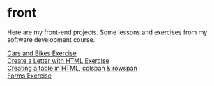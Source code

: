 # front
Here are my front-end projects. 
Some lessons and exercises from my software development course.

[Cars and Bikes Exercise](https://barba-rossa.github.io/front/exercises/display)  
[Create a Letter with HTML Exercise](https://barba-rossa.github.io/front/letter/letter)  
[Creating a table in HTML, colspan & rowspan](https://barba-rossa.github.io/front/tables/table)  
[Forms Exercise](https://barba-rossa.github.io/front/forms/forms)  

